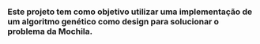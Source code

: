 ### Este projeto tem como objetivo utilizar uma implementação de um algoritmo genético como design para solucionar o problema da Mochila.
